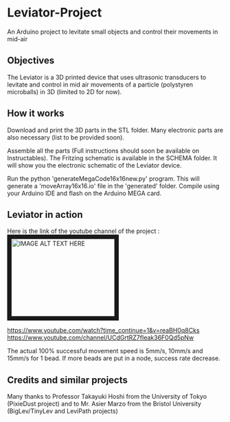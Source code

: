 # Leviator-Project

An Arduino project to levitate small objects and control their movements in mid-air

## Objectives

The Leviator is a 3D printed device that uses ultrasonic transducers to levitate and control in mid air movements of a particle (polystyren microballs) in 3D (limited to 2D for now).


## How it works

Download and print the 3D parts in the STL folder. Many electronic parts are also necessary (list to be provided soon).

Assemble all the parts (Full instructions should soon be available on Instructables). The Fritzing schematic is available in the SCHEMA folder. It will show you the electronic schematic of the Leviator device.

Run the python 'generateMegaCode16x16new.py' program. This will generate a 'moveArray16x16.io' file in the 'generated' folder. Compile using your Arduino IDE and flash on the Arduino MEGA card.

## Leviator in action

Here is the link of the youtube channel of the project : 
<a href="http://www.youtube.com/watch?feature=player_embedded&v=reaBH0q8Cks
" target="_blank"><img src="http://img.youtube.com/vi/reaBH0q8Cks/0.jpg" 
alt="IMAGE ALT TEXT HERE" width="240" height="180" border="10" /></a>

https://www.youtube.com/watch?time_continue=1&v=reaBH0q8Cks
https://www.youtube.com/channel/UCdGrtRZ7fIeak36F0Qd5pNw

The actual 100% successful movement speed is 5mm/s, 10mm/s and 15mm/s for 1 bead. If more beads are put in a node, success rate decrease. 

## Credits and similar projects

Many thanks to Professor Takayuki Hoshi from the University of Tokyo (PixieDust project) and to Mr. Asier Marzo from the Bristol University (BigLev/TinyLev and LeviPath projects)












